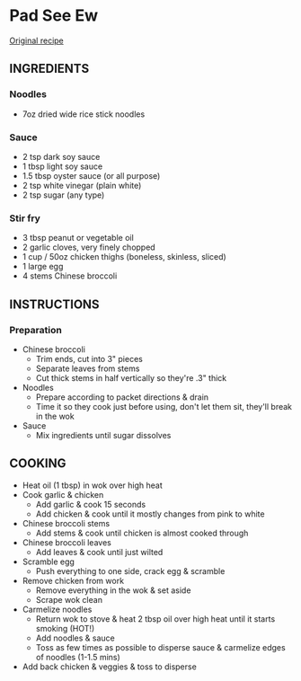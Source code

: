 # Pad See Ew

[Original recipe](https://www.recipetineats.com/thai-stir-fried-noodles-pad-see-ew/)

## INGREDIENTS

### Noodles

- 7oz dried wide rice stick noodles

### Sauce

- 2 tsp dark soy sauce
- 1 tbsp light soy sauce
- 1.5 tbsp oyster sauce (or all purpose)
- 2 tsp white vinegar (plain white)
- 2 tsp sugar (any type)

### Stir fry

- 3 tbsp peanut or vegetable oil
- 2 garlic cloves, very finely chopped
- 1 cup / 50oz chicken thighs (boneless, skinless, sliced)
- 1 large egg
- 4 stems Chinese broccoli

## INSTRUCTIONS

### Preparation

- Chinese broccoli 
    - Trim ends, cut into 3" pieces
    - Separate leaves from stems
    - Cut thick stems in half vertically so they're .3" thick
- Noodles
    - Prepare according to packet directions & drain
    - Time it so they cook just before using, don't let them sit, they'll break in the wok
- Sauce
    - Mix ingredients until sugar dissolves

## COOKING

- Heat oil (1 tbsp) in wok over high heat
- Cook garlic & chicken
    - Add garlic & cook 15 seconds
    - Add chicken & cook until it mostly changes from pink to white
- Chinese broccoli stems
    - Add stems & cook until chicken is almost cooked through
- Chinese broccoli leaves
    - Add leaves & cook until just wilted
- Scramble egg
    - Push everything to one side, crack egg & scramble
- Remove chicken from work
    - Remove everything in the wok & set aside
    - Scrape wok clean
- Carmelize noodles
    - Return wok to stove & heat 2 tbsp oil over high heat until it starts smoking (HOT!)
    - Add noodles & sauce
    - Toss as few times as possible to disperse sauce & carmelize edges of noodles (1-1.5 mins)
- Add back chicken & veggies & toss to disperse